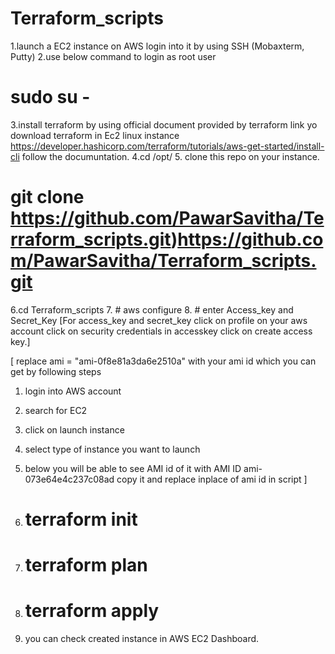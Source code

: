 # Terraform_scripts

1.launch a EC2 instance on AWS login into it by using SSH (Mobaxterm, Putty)
2.use below command to login as root user
# sudo su -
3.install terraform by using official document provided by terraform
link yo download terraform in Ec2 linux instance 
https://developer.hashicorp.com/terraform/tutorials/aws-get-started/install-cli
 follow the documuntation.
4.cd /opt/
5. clone this repo  on your instance.
# git clone https://github.com/PawarSavitha/Terraform_scripts.git)https://github.com/PawarSavitha/Terraform_scripts.git
6.cd Terraform_scripts
7. # aws configure
8. # enter Access_key and Secret_Key
[For access_key and secret_key click on profile on your aws account click on security credentials in accesskey click on create access key.]

[  replace  ami = "ami-0f8e81a3da6e2510a" with your ami id which you can get by following steps
1. login into AWS account
2. search for EC2
3. click on launch instance
4. select type of instance you want to launch
5. below you will be able to see AMI id of it with AMI ID
ami-073e64e4c237c08ad copy it and replace inplace of ami id in script
]

9. # terraform init
10. # terraform plan
11. # terraform apply
12. you can check created instance in AWS EC2 Dashboard.
